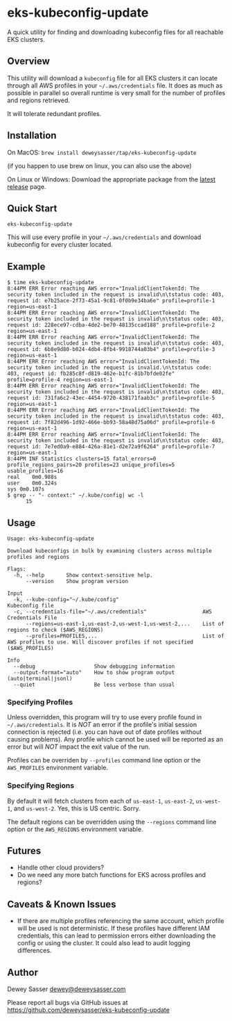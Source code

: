 # eks-kubeconfig-update

A quick utility for finding and downloading kubeconfig files for all reachable EKS clusters.

## Overview

This utility will download a `kubeconfig` file for all EKS clusters it can locate through all AWS
profiles in your `~/.aws/credentials` file. It does as much as possible in parallel so overall
runtime is very small for the number of profiles and regions retrieved.

It will tolerate redundant profiles.

## Installation

On MacOS: `brew install deweysasser/tap/eks-kubeconfig-update`

(if you happen to use brew on linux, you can also use the above)

On Linux or Windows:  Download the appropriate package from the 
[latest release](https://github.com/deweysasser/eks-kubeconfig-update/releases) page.

## Quick Start

```shell
eks-kubeconfig-update
```

This will use every profile in your `~/.aws/credentials` and download kubeconfig for every cluster located.

## Example

```shell
$ time eks-kubeconfig-update
8:44PM ERR Error reaching AWS error="InvalidClientTokenId: The security token included in the request is invalid\n\tstatus code: 403, request id: e7b25ace-2f73-45a1-9c81-0f0b9e34ba6e" profile=profile-1 region=us-east-1
8:44PM ERR Error reaching AWS error="InvalidClientTokenId: The security token included in the request is invalid\n\tstatus code: 403, request id: 228ece97-cdba-4de2-be70-48135ccad188" profile=profile-2 region=us-east-1
8:44PM ERR Error reaching AWS error="InvalidClientTokenId: The security token included in the request is invalid\n\tstatus code: 403, request id: 6b8e9d80-b024-4db4-8fb4-9918744a03b4" profile=profile-3 region=us-east-1
8:44PM ERR Error reaching AWS error="InvalidClientTokenId: The security token included in the request is invalid.\n\tstatus code: 403, request id: fb285c8f-d819-462e-b1fc-81b7bfde02fe" profile=profile-4 region=us-east-1
8:44PM ERR Error reaching AWS error="InvalidClientTokenId: The security token included in the request is invalid\n\tstatus code: 403, request id: 731fa6c2-43ec-4454-9720-438171faab3c" profile=profile-5 region=us-east-1
8:44PM ERR Error reaching AWS error="InvalidClientTokenId: The security token included in the request is invalid\n\tstatus code: 403, request id: 7f82d496-1d92-466e-bb93-58a48d75a06d" profile=profile-6 region=us-east-1
8:44PM ERR Error reaching AWS error="InvalidClientTokenId: The security token included in the request is invalid\n\tstatus code: 403, request id: 7e7ed0a9-e884-426a-81e1-d2e72a9f6264" profile=profile-7 region=us-east-1
8:44PM INF Statistics clusters=15 fatal_errors=0 profile_regions_pairs=20 profiles=23 unique_profiles=5 usable_profiles=16
real	0m0.988s
user	0m0.324s
sys	0m0.107s
$ grep -- "- context:" ~/.kube/config| wc -l
      15
```

## Usage


```text
Usage: eks-kubeconfig-update

Download kubeconfigs in bulk by examining clusters across multiple profiles and regions

Flags:
  -h, --help       Show context-sensitive help.
      --version    Show program version

Input
  -k, --kube-config="~/.kube/config"                           Kubeconfig file
  -c, --credentials-file="~/.aws/credentials"                  AWS Credentials File
      --regions=us-east-1,us-east-2,us-west-1,us-west-2,...    List of regions to check ($AWS_REGIONS)
      --profiles=PROFILES,...                                  List of AWS profiles to use. Will discover profiles if not specified ($AWS_PROFILES)

Info
  --debug                   Show debugging information
  --output-format="auto"    How to show program output (auto|terminal|jsonl)
  --quiet                   Be less verbose than usual
```

### Specifying Profiles

Unless overridden, this program will try to use every profile found in `~/.aws/credentials`. It is
*NOT* an error if the profile's initial session connection is rejected (i.e. you can have out of
date profiles without causing problems). Any profile which cannot be used will be reported as an
error but will *NOT* impact the exit value of the run.

Profiles can be overriden by `--profiles` command line option or the `AWS_PROFILES` environment
variable.

### Specifying Regions

By default it will fetch clusters from each of `us-east-1`, `us-east-2`, `us-west-1`,
and `us-west-2`. Yes, this is US centric. Sorry.

The default regions can be overridden using the `--regions` command line option or the `AWS_REGIONS`
environment variable.

## Futures

* Handle other cloud providers?
* Do we need any more batch functions for EKS across profiles and regions?

## Caveats & Known Issues

* If there are multiple profiles referencing the same account, which profile will be used is not
  deterministic. If these profiles have different IAM credentials, this can lead to permission
  errors either downloading the config or using the cluster. It could also lead to audit logging
  differences.

## Author

Dewey Sasser <dewey@deweysasser.com>

Please report all bugs via GitHub issues at https://github.com/deweysasser/eks-kubeconfig-update